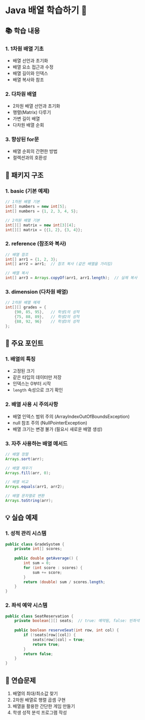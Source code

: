 # Java 배열 학습하기 🎯

## 📚 학습 내용

### 1. 1차원 배열 기초
- 배열 선언과 초기화
- 배열 요소 접근과 수정
- 배열 길이와 인덱스
- 배열 복사와 참조

### 2. 다차원 배열
- 2차원 배열 선언과 초기화
- 행렬(Matrix) 다루기
- 가변 길이 배열
- 다차원 배열 순회

### 3. 향상된 for문
- 배열 순회의 간편한 방법
- 컬렉션과의 호환성

## 📁 패키지 구조

### 1. basic (기본 예제)
```java
// 1차원 배열 기본
int[] numbers = new int[5];
int[] numbers = {1, 2, 3, 4, 5};

// 2차원 배열 기본
int[][] matrix = new int[3][4];
int[][] matrix = {{1, 2}, {3, 4}};
```

### 2. reference (참조와 복사)
```java
// 배열 참조
int[] arr1 = {1, 2, 3};
int[] arr2 = arr1;  // 참조 복사 (같은 배열을 가리킴)

// 배열 복사
int[] arr3 = Arrays.copyOf(arr1, arr1.length);  // 실제 복사
```

### 3. dimension (다차원 배열)
```java
// 2차원 배열 예제
int[][] grades = {
    {90, 85, 95},   // 학생1의 성적
    {75, 88, 89},   // 학생2의 성적
    {88, 92, 96}    // 학생3의 성적
};
```

## 🎯 주요 포인트

### 1. 배열의 특징
- 고정된 크기
- 같은 타입의 데이터만 저장
- 인덱스는 0부터 시작
- `length` 속성으로 크기 확인

### 2. 배열 사용 시 주의사항
- 배열 인덱스 범위 주의 (ArrayIndexOutOfBoundsException)
- null 참조 주의 (NullPointerException)
- 배열 크기는 변경 불가 (필요시 새로운 배열 생성)

### 3. 자주 사용하는 배열 메서드
```java
// 배열 정렬
Arrays.sort(arr);

// 배열 채우기
Arrays.fill(arr, 0);

// 배열 비교
Arrays.equals(arr1, arr2);

// 배열 문자열로 변환
Arrays.toString(arr);
```

## 💡 실습 예제

### 1. 성적 관리 시스템
```java
public class GradeSystem {
    private int[] scores;
    
    public double getAverage() {
        int sum = 0;
        for (int score : scores) {
            sum += score;
        }
        return (double) sum / scores.length;
    }
}
```

### 2. 좌석 예약 시스템
```java
public class SeatReservation {
    private boolean[][] seats;  // true: 예약됨, false: 빈좌석
    
    public boolean reserveSeat(int row, int col) {
        if (!seats[row][col]) {
            seats[row][col] = true;
            return true;
        }
        return false;
    }
}
```

## 📝 연습문제
1. 배열의 최대/최소값 찾기
2. 2차원 배열로 행렬 곱셈 구현
3. 배열을 활용한 간단한 게임 만들기
4. 학생 성적 분석 프로그램 작성 